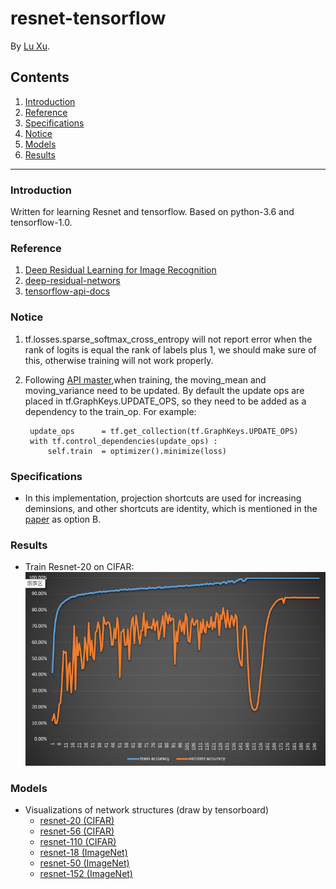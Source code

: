 resnet-tensorflow
=================

By [Lu Xu](https://github.com/LuXu1113).

Contents
--------
1. [Introduction](#introduction)
1. [Reference](#reference)
1. [Specifications](#specifications)
1. [Notice](#notice)
1. [Models](#models)
1. [Results](#results)

---

### Introduction

Written for learning Resnet and tensorflow. Based on python-3.6 and tensorflow-1.0.

### Reference

1. [Deep Residual Learning for Image Recognition](http://arxiv.org/abs/1512.03385)
1. [deep-residual-networs](https://github.com/KaimingHe/deep-residual-networks)
1. [tensorflow-api-docs](http://www.tensorfly.cn/tfdoc/api_docs/index.html)

### Notice

1. tf.losses.sparse_softmax_cross_entropy will not report error when the rank of logits is equal the rank of labels plus 1, we should make sure of this, otherwise training will not work properly.
1. Following [API master](https://www.tensorflow.org/versions/master/api_docs/python/tf/layers/batch_normalization),when training, the moving_mean and moving_variance need to be updated. By default the update ops are placed in tf.GraphKeys.UPDATE_OPS, so they need to be added as a dependency to the train_op. For example:

        update_ops      = tf.get_collection(tf.GraphKeys.UPDATE_OPS)
        with tf.control_dependencies(update_ops) :
            self.train  = optimizer().minimize(loss)

### Specifications

* In this implementation, projection shortcuts are used for increasing deminsions, and other shortcuts are identity, which is mentioned in the [paper](http://arxiv.org/abs/1512.03385) as option B.

### Results

* Train Resnet-20 on CIFAR:
![resnet-20 (CIFAR)](https://github.com/LuXu1113/resnet-tensorflow/blob/master/models/cifar10_resnet20_train.png)

### Models

* Visualizations of network structures (draw by tensorboard)
    - [resnet-20 (CIFAR)](https://github.com/LuXu1113/resnet-tensorflow/blob/master/models/cifar10_resnet20.png)
    - [resnet-56 (CIFAR)](https://github.com/LuXu1113/resnet-tensorflow/blob/master/models/cifar10_resnet56.png)
    - [resnet-110 (CIFAR)]()
    - [resnet-18 (ImageNet)]()
    - [resnet-50 (ImageNet)]()
    - [resnet-152 (ImageNet)]()
